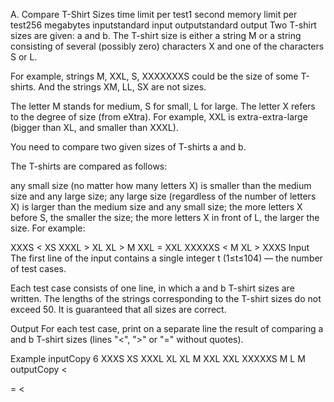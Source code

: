 A. Compare T-Shirt Sizes
time limit per test1 second
memory limit per test256 megabytes
inputstandard input
outputstandard output
Two T-shirt sizes are given: a and b. The T-shirt size is either a string M or a string consisting of several (possibly zero) characters X and one of the characters S or L.

For example, strings M, XXL, S, XXXXXXXS could be the size of some T-shirts. And the strings XM, LL, SX are not sizes.

The letter M stands for medium, S for small, L for large. The letter X refers to the degree of size (from eXtra). For example, XXL is extra-extra-large (bigger than XL, and smaller than XXXL).

You need to compare two given sizes of T-shirts a and b.

The T-shirts are compared as follows:

any small size (no matter how many letters X) is smaller than the medium size and any large size;
any large size (regardless of the number of letters X) is larger than the medium size and any small size;
the more letters X before S, the smaller the size;
the more letters X in front of L, the larger the size.
For example:

XXXS < XS
XXXL > XL
XL > M
XXL = XXL
XXXXXS < M
XL > XXXS
Input
The first line of the input contains a single integer t (1≤t≤104) — the number of test cases.

Each test case consists of one line, in which a and b T-shirt sizes are written. The lengths of the strings corresponding to the T-shirt sizes do not exceed 50. It is guaranteed that all sizes are correct.

Output
For each test case, print on a separate line the result of comparing a and b T-shirt sizes (lines "<", ">" or "=" without quotes).

Example
inputCopy
6
XXXS XS
XXXL XL
XL M
XXL XXL
XXXXXS M
L M
outputCopy
<
>
>
=
<
>